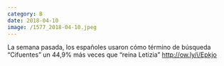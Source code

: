 ```yaml
--- 
category: B 
date: 2018-04-10 
image: /1577_2018-04-10.jpeg 
--- 
```


La semana pasada, los españoles usaron cómo término de búsqueda “Cifuentes” un 44,9% más veces que “reina Letizia” http://ow.ly/i/Epkjo